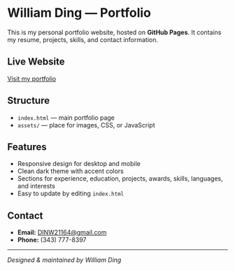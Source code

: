 # William Ding — Portfolio

This is my personal portfolio website, hosted on **GitHub Pages**. It contains my resume, projects, skills, and contact information.

## Live Website
[Visit my portfolio](https://CringeKid102.github.io/)

## Structure
- `index.html` — main portfolio page
- `assets/` — place for images, CSS, or JavaScript

## Features
- Responsive design for desktop and mobile
- Clean dark theme with accent colors
- Sections for experience, education, projects, awards, skills, languages, and interests
- Easy to update by editing `index.html`

## Contact
- **Email:** DINW21164@gmail.com  
- **Phone:** (343) 777-8397

---
*Designed & maintained by William Ding*
